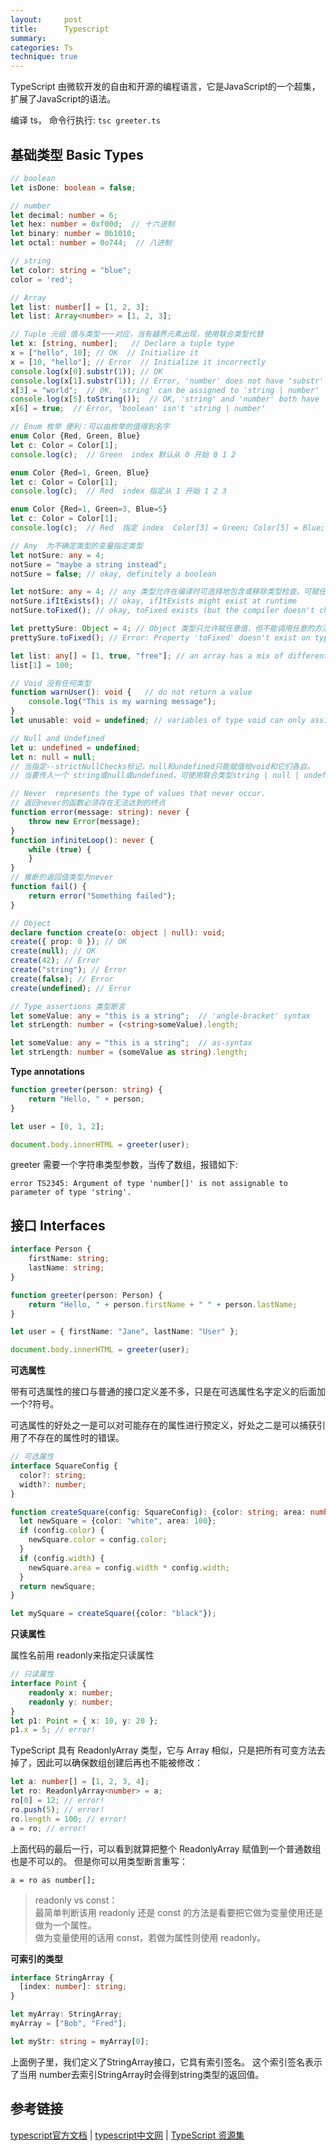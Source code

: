 ```yaml
---
layout:     post
title:      Typescript
summary: 
categories: Ts
technique: true
---
```


TypeScript 由微软开发的自由和开源的编程语言，它是JavaScript的一个超集，扩展了JavaScript的语法。  

编译 ts， 命令行执行: `tsc greeter.ts`

## 基础类型 Basic Types 

```typescript
// boolean
let isDone: boolean = false;

// number
let decimal: number = 6;
let hex: number = 0xf00d;  // 十六进制
let binary: number = 0b1010; 
let octal: number = 0o744;  // 八进制

// string
let color: string = "blue";
color = 'red';

// Array
let list: number[] = [1, 2, 3];
let list: Array<number> = [1, 2, 3];

// Tuple 元组 值与类型一一对应，当有越界元素出现，使用联合类型代替
let x: [string, number];   // Declare a tuple type
x = ["hello", 10]; // OK  // Initialize it
x = [10, "hello"]; // Error  // Initialize it incorrectly
console.log(x[0].substr(1)); // OK
console.log(x[1].substr(1)); // Error, 'number' does not have 'substr'
x[3] = "world";  // OK, 'string' can be assigned to 'string | number'
console.log(x[5].toString());  // OK, 'string' and 'number' both have 'toString'
x[6] = true;  // Error, 'boolean' isn't 'string | number'

// Enum 枚举 便利：可以由枚举的值得到名字
enum Color {Red, Green, Blue}
let c: Color = Color[1];
console.log(c);  // Green  index 默认从 0 开始 0 1 2 

enum Color {Red=1, Green, Blue}
let c: Color = Color[1];
console.log(c);  // Red  index 指定从 1 开始 1 2 3 

enum Color {Red=1, Green=3, Blue=5}
let c: Color = Color[1];
console.log(c);  // Red  指定 index  Color[3] = Green; Color[5] = Blue; Color[2] = undefined

// Any  为不确定类型的变量指定类型
let notSure: any = 4;
notSure = "maybe a string instead";
notSure = false; // okay, definitely a boolean

let notSure: any = 4; // any 类型允许在编译时可选择地包含或移除类型检查。可赋任意值，可调用任意方法  
notSure.ifItExists(); // okay, ifItExists might exist at runtime
notSure.toFixed(); // okay, toFixed exists (but the compiler doesn't check)

let prettySure: Object = 4; // Object 类型只允许赋任意值，但不能调用任意的方法，即便真有这些方法
prettySure.toFixed(); // Error: Property 'toFixed' doesn't exist on type 'Object'.

let list: any[] = [1, true, "free"]; // an array has a mix of different types
list[1] = 100;

// Void 没有任何类型
function warnUser(): void {   // do not return a value
    console.log("This is my warning message");
}
let unusable: void = undefined; // variables of type void can only assign undefined or null 

// Null and Undefined 
let u: undefined = undefined;
let n: null = null;
// 当指定--strictNullChecks标记，null和undefined只能赋值给void和它们各自。
// 当要传入一个 string或null或undefined，可使用联合类型string | null | undefined。

// Never  represents the type of values that never occur.
// 返回never的函数必须存在无法达到的终点
function error(message: string): never {
    throw new Error(message);
}
function infiniteLoop(): never {
    while (true) {
    }
}
// 推断的返回值类型为never
function fail() {
    return error("Something failed");
}

// Object
declare function create(o: object | null): void;
create({ prop: 0 }); // OK
create(null); // OK
create(42); // Error
create("string"); // Error
create(false); // Error
create(undefined); // Error

// Type assertions 类型断言
let someValue: any = "this is a string";  // 'angle-bracket' syntax
let strLength: number = (<string>someValue).length;

let someValue: any = "this is a string";  // as-syntax
let strLength: number = (someValue as string).length;
```



**Type annotations**

```ts
function greeter(person: string) {
    return "Hello, " + person;
}

let user = [0, 1, 2];

document.body.innerHTML = greeter(user);
```

greeter 需要一个字符串类型参数，当传了数组，报错如下:

```
error TS2345: Argument of type 'number[]' is not assignable to parameter of type 'string'.
```

## 接口 Interfaces 

```ts
interface Person {
    firstName: string;
    lastName: string;
}

function greeter(person: Person) {
    return "Hello, " + person.firstName + " " + person.lastName;
}

let user = { firstName: "Jane", lastName: "User" };

document.body.innerHTML = greeter(user);
```

**可选属性**

带有可选属性的接口与普通的接口定义差不多，只是在可选属性名字定义的后面加一个?符号。  

可选属性的好处之一是可以对可能存在的属性进行预定义，好处之二是可以捕获引用了不存在的属性时的错误。  

```ts
// 可选属性
interface SquareConfig {
  color?: string;
  width?: number;
}

function createSquare(config: SquareConfig): {color: string; area: number} {
  let newSquare = {color: "white", area: 100};
  if (config.color) {
    newSquare.color = config.color;
  }
  if (config.width) {
    newSquare.area = config.width * config.width;
  }
  return newSquare;
}

let mySquare = createSquare({color: "black"});
```

**只读属性**

属性名前用 readonly来指定只读属性

```ts
// 只读属性
interface Point {
    readonly x: number;
    readonly y: number;
}
let p1: Point = { x: 10, y: 20 };
p1.x = 5; // error!
```

TypeScript 具有 ReadonlyArray<T> 类型，它与 Array<T> 相似，只是把所有可变方法去掉了，因此可以确保数组创建后再也不能被修改：

```ts
let a: number[] = [1, 2, 3, 4];
let ro: ReadonlyArray<number> = a;
ro[0] = 12; // error!
ro.push(5); // error!
ro.length = 100; // error!
a = ro; // error!
```

上面代码的最后一行，可以看到就算把整个 ReadonlyArray 赋值到一个普通数组也是不可以的。 但是你可以用类型断言重写：

`a = ro as number[];`

> readonly vs const：  
> 最简单判断该用 readonly 还是 const 的方法是看要把它做为变量使用还是做为一个属性。  
> 做为变量使用的话用 const，若做为属性则使用 readonly。  

**可索引的类型**

```ts
interface StringArray {
  [index: number]: string;
}

let myArray: StringArray;
myArray = ["Bob", "Fred"];

let myStr: string = myArray[0];
```

上面例子里，我们定义了StringArray接口，它具有索引签名。 这个索引签名表示了当用 number去索引StringArray时会得到string类型的返回值。

## 参考链接 

[typescript官方文档](https://www.typescriptlang.org/) | [typescript中文网](https://www.tslang.cn/) | [TypeScript 资源集](https://segmentfault.com/a/1190000010130073)


